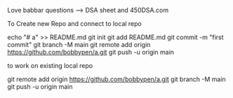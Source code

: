 Love babbar questions --> DSA sheet and 450DSA.com

To Create new Repo and connect to local repo

echo "# a" >> README.md
git init
git add README.md
git commit -m "first commit"
git branch -M main
git remote add origin https://github.com/bobbypen/a.git
git push -u origin main

to work on existing local repo

git remote add origin https://github.com/bobbypen/a.git
git branch -M main
git push -u origin main


